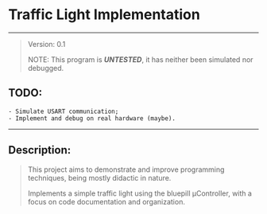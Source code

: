 # Traffic Light Implementation
___

> Version: 0.1
>
> NOTE: This program is ***UNTESTED***, it has neither been simulated nor
 debugged.
>

## TODO:
    - Simulate USART communication;
    - Implement and debug on real hardware (maybe).

___

## Description:
> This project aims to demonstrate and improve programming techniques,
> being mostly didactic in nature.
>
> Implements a simple traffic light using the bluepill μController,
> with a focus on code documentation and organization.
